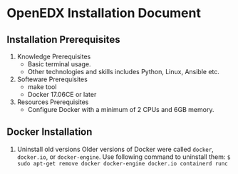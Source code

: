 # OpenEDX Installation Document
## Installation Prerequisites
1. Knowledge Prerequisites
   - Basic terminal usage.
   - Other technologies and skills includes Python, Linux, Ansible etc.
2. Softeware Prerequisites
   - make tool
   - Docker 17.06CE or later
3. Resources Prerequisites
   - Configure Docker with a minimum of 2 CPUs and 6GB memory.

## Docker Installation
1. Uninstall old versions
Older versions of Docker were called `docker`, `docker.io`, or `docker-engine`. Use following command to uninstall them:
`$ sudo apt-get remove docker docker-engine docker.io containerd runc`
